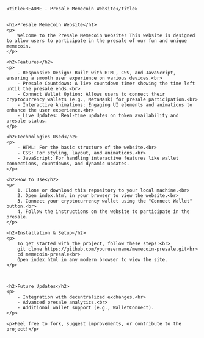 
    <title>README - Presale Memecoin Website</title>


    <h1>Presale Memecoin Website</h1>
    <p>
        Welcome to the Presale Memecoin Website! This website is designed to allow users to participate in the presale of our fun and unique memecoin.
    </p>

    <h2>Features</h2>
    <p>
        - Responsive Design: Built with HTML, CSS, and JavaScript, ensuring a smooth user experience on various devices.<br>
        - Presale Countdown: A live countdown timer showing the time left until the presale ends.<br>
        - Connect Wallet Option: Allows users to connect their cryptocurrency wallets (e.g., MetaMask) for presale participation.<br>
        - Interactive Animations: Engaging UI elements and animations to enhance the user experience.<br>
        - Live Updates: Real-time updates on token availability and presale status.
    </p>

    <h2>Technologies Used</h2>
    <p>
        - HTML: For the basic structure of the website.<br>
        - CSS: For styling, layout, and animations.<br>
        - JavaScript: For handling interactive features like wallet connections, countdowns, and dynamic updates.
    </p>

    <h2>How to Use</h2>
    <p>
        1. Clone or download this repository to your local machine.<br>
        2. Open index.html in your browser to view the website.<br>
        3. Connect your cryptocurrency wallet using the "Connect Wallet" button.<br>
        4. Follow the instructions on the website to participate in the presale.
    </p>

    <h2>Installation & Setup</h2>
    <p>
        To get started with the project, follow these steps:<br>
        git clone https://github.com/yourusername/memecoin-presale.git<br>
        cd memecoin-presale<br>
        Open index.html in any modern browser to view the site.
    </p>

  

    <h2>Future Updates</h2>
    <p>
        - Integration with decentralized exchanges.<br>
        - Advanced presale analytics.<br>
        - Additional wallet support (e.g., WalletConnect).
    </p>

    <p>Feel free to fork, suggest improvements, or contribute to the project!</p>


